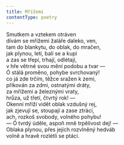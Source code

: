 ```yaml
---
title: Mřížemi
contentType: poetry
---
```


Smutkem a vztekem otráven  
dívám se mřížemi žaláře daleko, ven,  
tam do blankytu, do oblak, do mračen,  
jak plynou, letí, balí se a kupí  
a zas se třepí, trhají, odlétají,  
v hře větrné svou mění podobu a tvar —  
Ó stálá proměno, pohybe svrchovaný!  
co já zde trčím, těžce sražen k zemi,  
přikován za zdmi, ostnatými dráty,  
za mřížemi a železnými vraty,  
hrůza, už třetí, čtvrtý rok! —  
Okenní mříží vidět oblak vzdušný rej,  
jak zjevují se, stoupají a zase ztrácí,  
ach, rozkoš svobody, volného pohybu!  
— Ó tvrdý úděle, aspoň mně trpělivost dej! —  
Oblaka plynou, přes jejich rozvlněný hedváb  
volně a hravě rozlétli se ptáci.

